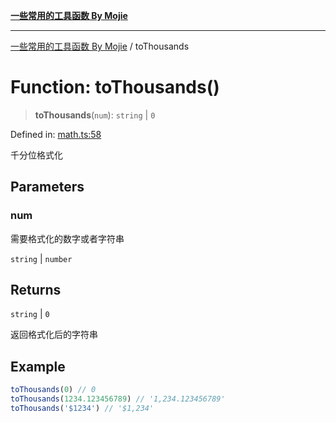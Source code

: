 [**一些常用的工具函数 By Mojie**](../README.md)

***

[一些常用的工具函数 By Mojie](../globals.md) / toThousands

# Function: toThousands()

> **toThousands**(`num`): `string` \| `0`

Defined in: [math.ts:58](https://github.com/mojiefong/utils/blob/8d43a08c9cee3486bdce98ae9522c4a66e3c2c71/src/math.ts#L58)

千分位格式化

## Parameters

### num

需要格式化的数字或者字符串

`string` | `number`

## Returns

`string` \| `0`

返回格式化后的字符串

## Example

``` typescript
toThousands(0) // 0
toThousands(1234.123456789) // '1,234.123456789'
toThousands('$1234') // '$1,234'
```
